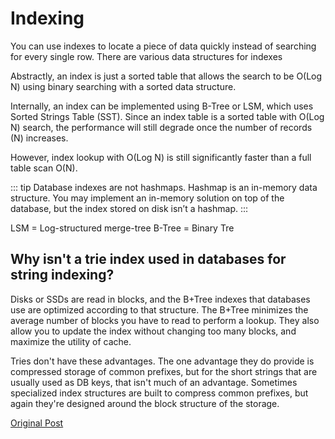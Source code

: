 # Indexing

You can use indexes to locate a piece of data quickly instead of searching for every single row. There are various data structures for indexes

Abstractly, an index is just a sorted table that allows the search to be O(Log N) using binary searching with a sorted data structure. 

Internally, an index can be implemented using B-Tree or LSM, which uses Sorted Strings Table (SST). Since an index table is a sorted table with O(Log N) search, the performance will still degrade once the number of records (N) increases.

However, index lookup with O(Log N) is still significantly faster than a full table scan O(N).

::: tip 
Database indexes are not hashmaps. Hashmap is an in-memory data structure. You may implement an in-memory solution on top of the database, but the index stored on disk isn’t a hashmap. 
:::

LSM = Log-structured merge-tree
B-Tree = Binary Tre


## Why isn't a trie index used in databases for string indexing?

Disks or SSDs are read in blocks, and the B+Tree indexes that databases use are optimized according to that structure. The B+Tree minimizes the average number of blocks you have to read to perform a lookup. They also allow you to update the index without changing too many blocks, and maximize the utility of cache.

Tries don't have these advantages. The one advantage they do provide is compressed storage of common prefixes, but for the short strings that are usually used as DB keys, that isn't much of an advantage. Sometimes specialized index structures are built to compress common prefixes, but again they're designed around the block structure of the storage.

[Original Post](https://stackoverflow.com/questions/70472468/why-isnt-a-trie-index-used-in-databases-for-string-indexing)
